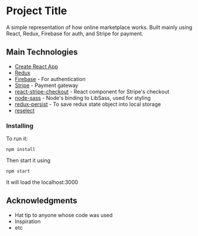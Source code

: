 # Project Title

A simple representation of how online marketplace works. Built mainly using React, Redux, Firebase for auth, and Stripe for payment.

## Main Technologies

* [Create React App](https://github.com/facebook/create-react-app)
* [Redux](https://redux.js.org/introduction/getting-started)
* [Firebase](https://firebase.google.com/) - For authentication
* [Stripe](https://stripe.com/) - Payment gateway
* [react-stripe-checkout](https://github.com/azmenak/react-stripe-checkout) - React component for Stripe's checkout
* [node-sass](https://github.com/sass/node-sass) - Node's binding to LibSass, used for styling
* [redux-persist](https://github.com/rt2zz/redux-persist) - To save redux state object into local storage
* [reselect](https://github.com/reduxjs/reselect)

### Installing

To run it:

```
npm install
```

Then start it using 

```
npm start
```
It will load the localhost:3000


## Acknowledgments

* Hat tip to anyone whose code was used
* Inspiration
* etc
